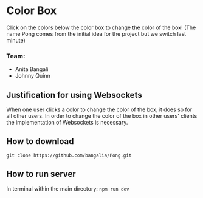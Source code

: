 # Color Box

Click on the colors below the color box to change the color of the box!
(The name Pong comes from the initial idea for the project but we switch last minute)

### Team: 

- Anita Bangali
- Johnny Quinn

## Justification for using Websockets

When one user clicks a color to change the color of the box, it does so for all other users. In order to change the color of the 
box in other users' clients the implementation of Websockets is necessary. 

## How to download  

`git clone https://github.com/bangalia/Pong.git`

## How to run server 

In terminal within the main directory: 
`npm run dev`